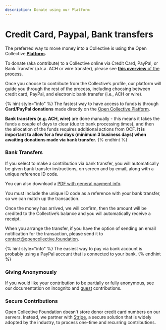 ```yaml
---
description: Donate using our Platform
---
```


# Credit Card, Paypal, Bank transfers

The preferred way to move money into a Collective is using the Open Collective [**Platform**](https://docs.opencollective.foundation/what-we-offer/online-platform)**.**&#x20;

To donate (aka contribute) to a Collective online via Credit Card, PayPal, or Bank Transfer (a.k.a. ACH or wire transfer), please see [**this overview** of the process](https://docs.opencollective.com/help/financial-contributors/payments).

Once you choose to contribute from the Collective’s profile, our platform will guide you through the rest of the process, including choosing between credit card, PayPal, and electronic bank transfer (i.e., ACH or wire).

{% hint style="info" %}
The fastest way to have access to funds is through **Card/PayPal donations** made directly on the [Open Collective Platform](../../what-we-offer/online-platform.md).

**Bank transfers (e.g. ACH, wire)** are done manually - this means it takes the funds a couple of days to clear (due to bank processing times), and then the allocation of the funds requires additional actions from OCF. **It is important to allow for a few days (minimum 3 business days) when awaiting donations made via bank transfer.**
{% endhint %}

### **Bank Transfers**

If you select to make a contribution via bank transfer, you will automatically be given bank transfer instructions, on screen and by email, along with a unique reference ID code.

You can also download a [PDF with general payment info](../../about/official-information-and-documents.md#financial-information).

You must include the unique ID code as a reference with your bank transfer, so we can match up the transaction.

Once the money has arrived, we will confirm, then the amount will be credited to the Collective’s balance and you will automatically receive a receipt.‌

When you arrange the transfer, if you have the option of sending an email notification for the transaction, please send it to [contact@opencollective.foundation](mailto:contact@opencollective.foundation).

{% hint style="info" %}
The easiest way to pay via bank account is probably using a PayPal account that is connected to your bank.
{% endhint %}

### **Giving Anonymously**

If you would like your contribution to be partially or fully anonymous, see our documentation on incognito and [guest](https://docs.opencollective.com/help/financial-contributors/guest-contributions) contributions.

### **Secure Contributions**

Open Collective Foundation doesn't store donor credit card numbers on our servers. Instead, we partner with [Stripe](https://stripe.com/docs/security/stripe), a secure solution that is widely adopted by the industry, to process one-time and recurring contributions.
